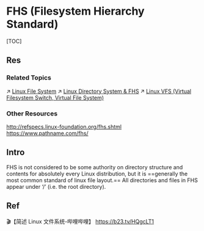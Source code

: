 # FHS (Filesystem Hierarchy Standard)

[TOC]



## Res
### Related Topics
↗ [Linux File System](../🔩%20Linux%20Kernel/Linux%20IO%20&%20Files%20Management/🤔%20Linux%20File%20System/Linux%20File%20System.md)
↗ [Linux Directory System & FHS](../🔩%20Linux%20Kernel/Linux%20IO%20&%20Files%20Management/🤔%20Linux%20File%20System/Linux%20Directory%20System%20&%20FHS.md)
↗ [Linux VFS (Virtual Filesystem Switch, Virtual File System)](../🔩%20Linux%20Kernel/Linux%20IO%20&%20Files%20Management/🤔%20Linux%20File%20System/Linux%20VFS%20(Virtual%20Filesystem%20Switch,%20Virtual%20File%20System)/Linux%20VFS%20(Virtual%20Filesystem%20Switch,%20Virtual%20File%20System).md)


### Other Resources
http://refspecs.linux-foundation.org/fhs.shtml
https://www.pathname.com/fhs/



## Intro
FHS is not considered to be some authority on directory structure and contents for absolutely every Linux distribution, but it is ==generally the most common standard of linux file layout.== All directories and files in FHS appear under ‘/’ (i.e. the root directory).



## Ref
🎬【简述 Linux 文件系统-哔哩哔哩】 https://b23.tv/HQgcLT1
